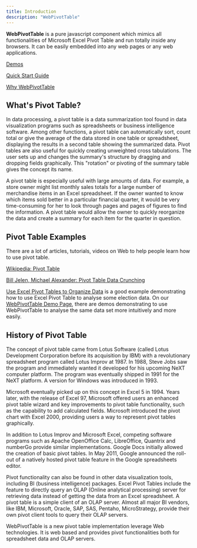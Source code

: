 ```yaml
---
title: Introduction
description: "WebPivotTable"
---
```


__WebPivotTable__ is a pure javascript component which mimics all functionalities of Microsoft Excel Pivot Table
and run totally inside any browsers. It can be easily embedded into any web pages or any web applications. 

[Demos](/demo) <br/>

[Quick Start Guide](/doc/quick-start-guide) <br/>

[Why WebPivotTable](/doc/why-webpivottable)


## What's Pivot Table?

<p class="Alert Alert--info">
In data processing, a pivot table is a data summarization tool found in data visualization programs such as spreadsheets
or business intelligence software. Among other functions, a pivot table can automatically sort, count total
or give the average of the data stored in one table or spreadsheet, displaying the results in a second table
showing the summarized data. Pivot tables are also useful for quickly creating unweighted cross tabulations.
The user sets up and changes the summary's structure by dragging and dropping fields graphically.
This "rotation" or pivoting of the summary table gives the concept its name.
</p>

A pivot table is especially useful with large amounts of data. For example, a store owner might list monthly sales totals
for a large number of merchandise items in an Excel spreadsheet. If the owner wanted to know which items sold better in a
particular financial quarter, it would be very time-consuming for her to look through pages and pages of figures to find
the information. A pivot table would allow the owner to quickly reorganize the data and create a summary for each item
for the quarter in question.

## Pivot Table Examples

There are a lot of articles, tutorials, videos on Web to help people learn how to use pivot table.

[Wikipedia: Pivot Table](https://en.wikipedia.org/wiki/Pivot_table)

[Bill Jelen, Michael Alexander: Pivot Table Data Crunching](http://www.mrexcel.com/2013books/pvttdc2013book.html)

[Use Excel Pivot Tables to Organize Data](http://www.timeatlas.com/excel-pivot-tables/) is a good example demonstrating how to use Excel Pivot Table to analyse some election data.
On our [WebPivotTable Demo Page](/demo), there are demos demonstrating to use WebPivotTable to analyse the same data set more intuitively and more easily.
 

## History of Pivot Table

The concept of pivot table came from Lotus Software (called Lotus Development Corporation before its acquisition by IBM)
with a revolutionary spreadsheet program called Lotus Improv at 1987. In 1988, Steve Jobs saw the program and immediately
wanted it developed for his upcoming NeXT computer platform. The program was eventually shipped in 1991 for the NeXT platform.
A version for Windows was introduced in 1993.

Microsoft eventually picked up on this concept in Excel 5 in 1994. Years later, with the release of Excel 97, Microsoft
offered users an enhanced pivot table wizard and key improvements to pivot table functionality, such as the capability
to add calculated fields. Microsoft introduced the pivot chart with Excel 2000, providing users a way to represent pivot
tables graphically.

In addition to Lotus Improv and Microsoft Excel, competing software programs such as Apache OpenOffice Calc, LibreOffice,
Quantrix and numberGo provide similar implementations. Google Docs initially allowed the creation of basic pivot tables.
In May 2011, Google announced the roll-out of a natively hosted pivot table feature in the Google spreadsheets editor.

Pivot functionality can also be found in other data visualization tools, including BI (business intelligence) packages.
Excel Pivot Tables include the feature to directly query an OLAP (Online analytical processing) server for retrieving
data instead of getting the data from an Excel spreadsheet. A pivot table is a simple client of an OLAP server.
Almost all major BI vendors, like IBM, Microsoft, Oracle, SAP, SAS, Pentaho, MicroStrategy, provide their own pivot
client tools to query their OLAP servers.

<p class="Alert Alert--info">
WebPivotTable is a new pivot table implementation leverage Web technologies. It is web based and provides pivot
functionalities both for spreadsheet data and OLAP servers.
</p>
